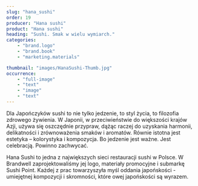 ```yaml
---
slug: "hana_sushi"
order: 19
producer: "Hana sushi"
product: "Hana sushi"
heading: "Sushi. Smak w wielu wymiarch."
categories:
    - "brand.logo"
    - "brand.book"
    - "marketing.materials"

thumbnail: "images/HanaSushi-Thumb.jpg"
occurrence:
    - "full-image"
    - "text"
    - "image"
    - "text"
---
```

Dla Japończyków sushi to nie tylko jedzenie, to styl życia, to filozofia zdrowego żywienia. W Japonii, w przeciwieństwie do większości krajów Azji, używa się oszczędnie przypraw, dążąc raczej do uzyskania harmonii, delikatności i zrównoważenia smaków i aromatów. Równie istotna jest estetyka – kolorystyka i kompozycja. Bo jedzenie jest ważne. Jest celebracją. Powinno zachwycać.

Hana Sushi to jedna z największych sieci restauracji sushi w Polsce. W Brandwell zaprojektowaliśmy jej logo, materiały promocyjne i submarkę Sushi Point. Każdej z prac towarzyszyła myśl oddania japońskości - umiejętnej kompozycji i skromności, które owej japońskości są wyrazem.
  